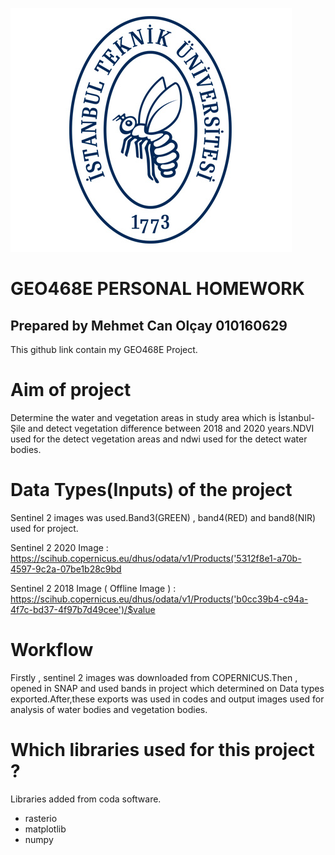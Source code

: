 ![ITU](https://github.com/olcay16itu/mcanolcay/blob/main/Readme%20images/it2_1.jpg)

 # GEO468E PERSONAL HOMEWORK

 ## Prepared by Mehmet Can Olçay 010160629
 
This github link contain my GEO468E Project.

# Aim of project

Determine the water and vegetation areas in study area which is İstanbul-Şile and detect vegetation difference between 2018 and 2020 years.NDVI used for the detect vegetation areas and ndwi used for the detect water bodies.

# Data Types(Inputs) of the project

Sentinel 2 images was used.Band3(GREEN) , band4(RED) and band8(NIR) used for project.

Sentinel 2 2020 Image : https://scihub.copernicus.eu/dhus/odata/v1/Products('5312f8e1-a70b-4597-9c2a-07be1b28c9bd

Sentinel 2 2018 Image ( Offline Image ) : https://scihub.copernicus.eu/dhus/odata/v1/Products('b0cc39b4-c94a-4f7c-bd37-4f97b7d49cee')/$value

# Workflow

Firstly , sentinel 2 images was downloaded from COPERNICUS.Then , opened in SNAP and used bands in project which determined on Data types exported.After,these exports was used in codes and output images used for analysis of water bodies and vegetation bodies.

# Which libraries used for this project ? 

Libraries added from coda software.

- rasterio
- matplotlib
- numpy

